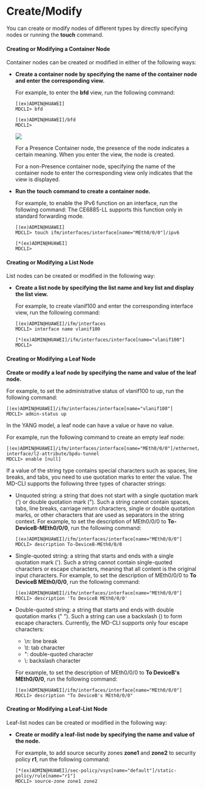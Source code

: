 Create/Modify
=============

You can create or modify nodes of different types by directly specifying nodes or running the **touch** command.

#### Creating or Modifying a Container Node

Container nodes can be created or modified in either of the following ways:

* **Create a container node by specifying the name of the container node and enter the corresponding view.**
  
  For example, to enter the **bfd** view, run the following command:
  
  ```
  [(ex)ADMIN@HUAWEI]
  MDCLI> bfd
  
  [(ex)ADMIN@HUAWEI]/bfd
  MDCLI>
  ```
  ![](../public_sys-resources/note_3.0-en-us.png) 
  
  For a Presence Container node, the presence of the node indicates a certain meaning. When you enter the view, the node is created.
  
  For a non-Presence container node, specifying the name of the container node to enter the corresponding view only indicates that the view is displayed.
* **Run the** **touch** **command to create a container node.**
  
  For example, to enable the IPv6 function on an interface, run the following command: The CE6885-LL supports this function only in standard forwarding mode.
  
  ```
  [(ex)ADMIN@HUAWEI]
  MDCLI> touch ifm/interfaces/interface[name="MEth0/0/0"]/ipv6
  
  [*(ex)ADMIN@HUAWEI]
  MDCLI>
  ```

#### Creating or Modifying a List Node

List nodes can be created or modified in the following way:

* **Create a list node by specifying the list name and key list and display the list view.**
  
  For example, to create vlanif100 and enter the corresponding interface view, run the following command:
  
  ```
  [(ex)ADMIN@HUAWEI]/ifm/interfaces
  MDCLI> interface name vlanif100
  
  [*(ex)ADMIN@HUAWEI]/ifm/interfaces/interface[name="vlanif100"]
  MDCLI>
  ```

#### Creating or Modifying a Leaf Node

**Create or modify a leaf node by specifying the name and value of the leaf node.**

For example, to set the administrative status of vlanif100 to up, run the following command:

```
[(ex)ADMIN@HUAWEI]/ifm/interfaces/interface[name="vlanif100"]
MDCLI> admin-status up
```

In the YANG model, a leaf node can have a value or have no value.

For example, run the following command to create an empty leaf node:
```
[(ex)ADMIN@HUAWEI]/ifm/interfaces/interface[name="MEth0/0/0"]/ethernet/main-interface/l2-attribute/bpdu-tunnel
MDCLI> enable [null]
```

If a value of the string type contains special characters such as spaces, line breaks, and tabs, you need to use quotation marks to enter the value. The MD-CLI supports the following three types of character strings:

* Unquoted string: a string that does not start with a single quotation mark (') or double quotation mark ("). Such a string cannot contain spaces, tabs, line breaks, carriage return characters, single or double quotation marks, or other characters that are used as separators in the string context. For example, to set the description of MEth0/0/0 to **To-DeviceB-MEth0/0/0**, run the following command:
  ```
  [(ex)ADMIN@HUAWEI]/ifm/interfaces/interface[name="MEth0/0/0"]
  MDCLI> description To-DeviceB-MEth0/0/0
  ```
* Single-quoted string: a string that starts and ends with a single quotation mark ('). Such a string cannot contain single-quoted characters or escape characters, meaning that all content is the original input characters. For example, to set the description of MEth0/0/0 to **To DeviceB MEth0/0/0**, run the following command:
  ```
  [(ex)ADMIN@HUAWEI]/ifm/interfaces/interface[name="MEth0/0/0"]
  MDCLI> description 'To DeviceB MEth0/0/0'
  ```
* Double-quoted string: a string that starts and ends with double quotation marks (" "). Such a string can use a backslash (\) to form escape characters. Currently, the MD-CLI supports only four escape characters:
  + \n: line break
  + \t: tab character
  + \": double-quoted character
  + \\: backslash character
  
  For example, to set the description of MEth0/0/0 to **To DeviceB's MEth0/0/0**, run the following command:
  
  ```
  [(ex)ADMIN@HUAWEI]/ifm/interfaces/interface[name="MEth0/0/0"]
  MDCLI> description "To DeviceB's MEth0/0/0"
  ```


#### Creating or Modifying a Leaf-List Node

Leaf-list nodes can be created or modified in the following way:

* **Create or modify a leaf-list node by specifying the name and value of the node.**
  
  For example, to add source security zones **zone1** and **zone2** to security policy **r1**, run the following command:
  
  ```
  [*(ex)ADMIN@HUAWEI]/sec-policy/vsys[name="default"]/static-policy/rule[name="r1"]
  MDCLI> source-zone zone1 zone2
  ```